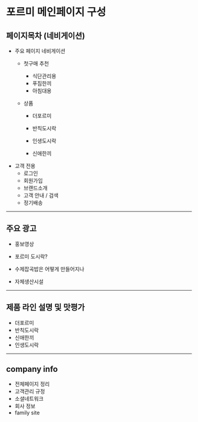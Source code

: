 # 포르미 메인페이지 구성

## 페이지목차 (네비게이션)

- 주요 페이지 네비게이션
  - 첫구매 추천

    - 식단관리용
    - 푸짐한끼
    - 아침대용

  - 상품

    -  더포르미

    - 반칙도시락
    - 인생도시락
    - 신애한끼
- 고객 전용
  - 로그인
  - 회원가입
  - 브랜드소개
  - 고객 안내 / 검색
  - 정기배송

---

## 주요 광고

- 홍보영상
- 포르미 도시락?
- 수제잡곡밥은 어떻게 만들어지나

- 자체생산시설

---

## 제품 라인 설명 및 맛평가

- 더포르미
- 반칙도시락
- 신애한끼
- 인생도시락

---

## company info 

- 전체페이지 정리
- 고객관리 규정
- 소셜네트워크
- 회사 정보
- family site

